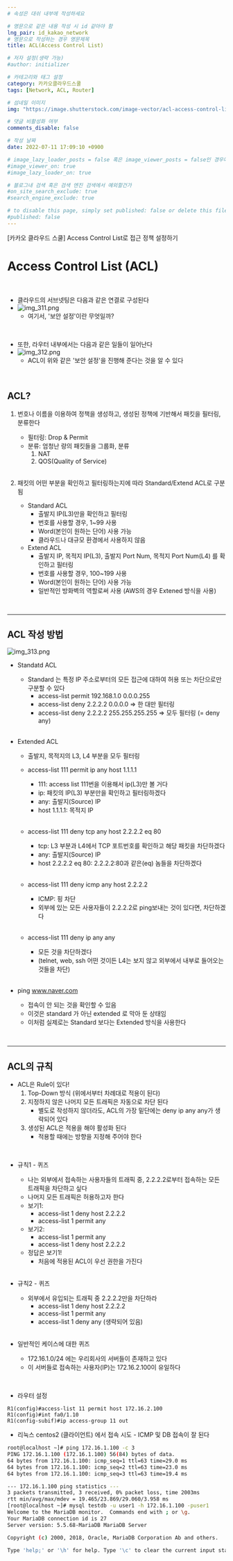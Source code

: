 ```yaml
---
# 속성은 대쉬 내부에 작성하세요

# 영문으로 같은 내용 작성 시 id 같아야 함
lng_pair: id_kakao_network
# 영문으로 작성하는 경우 영문제목
title: ACL(Access Control List)

# 저자 설정(생략 가능)
#author: initializer

# 카테고리와 태그 설정
category: 카카오클라우드스쿨
tags: [Network, ACL, Router]

# 섬네일 이미지
img: "https://image.shutterstock.com/image-vector/acl-access-control-list-acronym-260nw-2095363627.jpg"

# 댓글 비활성화 여부
comments_disable: false

# 작성 날짜
date: 2022-07-11 17:09:10 +0900

# image_lazy_loader_posts = false 혹은 image_viewer_posts = false인 경우에만 사용하세요
#image_viewer_on: true
#image_lazy_loader_on: true

# 블로그내 검색 혹은 검색 엔진 검색에서 예외할건가
#on_site_search_exclude: true
#search_engine_exclude: true

# to disable this page, simply set published: false or delete this file
#published: false
---
```


<!-- outline-start -->

[카카오 클라우드 스쿨] Access Control List로 접근 정책 설정하기

<!-- outline-end -->

# Access Control List (ACL)

<br>

* 클라우드의 서브넷팅은 다음과 같은 연결로 구성된다
* ![img_311.png](img_311.png)
  * 여기서, '보안 설정'이란 무엇일까?

<br>

* 또한, 라우터 내부에서는 다음과 같은 일들이 일어난다
* ![img_312.png](img_312.png)
  * ACL이 위와 같은 '보안 설정'을 진행해 준다는 것을 알 수 있다

<br>


## ACL?
1. 번호나 이름을 이용하여 정책을 생성하고, 생성된 정책에 기반해서 패킷을 필터링, 분류한다
   * 필터링: Drop & Permit
   * 분류: 엄청난 량의 패킷들을 그룹화, 분류
     1. NAT
     2. QOS(Quality of Service) <br><br>

2. 패킷의 어떤 부분을 확인하고 필터링하는지에 따라 Standard/Extend ACL로 구분됨
   * Standard ACL
     * 출발지 IP(L3)만을 확인하고 필터링
     * 번호를 사용할 경우, 1~99 사용
     * Word(본인이 원하는 단어) 사용 가능
     * 클라우드나 대규모 환경에서 사용하지 않음
   * Extend ACL
     * 출발지 IP, 목적지 IP(L3), 출발지 Port Num, 목적지 Port Num(L4) 를 확인하고 필터링
     * 번호를 사용할 경우, 100~199 사용
     * Word(본인이 원하는 단어) 사용 가능
     * 일반적인 방화벽의 역할로써 사용 (AWS의 경우 Extened 방식을 사용)

<br>
<hr>

## ACL 작성 방법

![img_313.png](img_313.png)

* Standatd ACL
  * Standard 는 특정 IP 주소로부터의 모든 접근에 대하여 허용 또는 차단으로만 구분할 수 있다
    * access-list permit 192.168.1.0 0.0.0.255
    * access-list deny 2.2.2.2 0.0.0.0 => 한 대만 필터링
    * access-list deny 2.2.2.2 255.255.255.255 => 모두 필터링 (= deny any) <br> <br>

* Extended ACL
  * 출발지, 목적지의 L3, L4 부분을 모두 필터링
  * access-list 111 permit ip any host 1.1.1.1
    * 111: access list 111번을 이용해서 ip(L3)만 볼 거다
    * ip: 패킷의 IP(L3) 부분만을 확인하고 필터링하겠다
    * any: 출발지(Source) IP
    * host 1.1.1.1: 목적지 IP <br> <br>

  * access-list 111 deny tcp any host 2.2.2.2 eq 80
    * tcp: L3 부분과 L4에서 TCP 포트번호를 확인하고 해당 패킷을 차단하겠다
    * any: 출발지(Source) IP
    * host 2.2.2.2 eq 80: 2.2.2.2:80과 같은(eq) 놈들을 차단하겠다 <br> <br>

  * access-list 111 deny icmp any host 2.2.2.2
    * ICMP: 핑 차단
    * 외부에 있는 모든 사용자들이 2.2.2.2로 ping보내는 것이 있다면, 차단하겠다 <br> <br>

  * access-list 111 deny ip any any
    * 모든 것을 차단하겠다
    * (telnet, web, ssh 어떤 것이든 L4는 보지 않고 외부에서 내부로 들어오는 것들을 차단) <br> <br>

* ping www.naver.com
  * 접속이 안 되는 것을 확인할 수 있음
  * 이것은 standard 가 아닌 extended 로 막아 둔 상태임
  * 이처럼 실제로는 Standard 보다는 Extended 방식을 사용한다

<br>
<hr>


## ACL의 규칙

* ACL은 Rule이 있다!
  1. Top-Down 방식 (위에서부터 차례대로 적용이 된다)
  2. 지정하지 않은 나머지 모든 트래픽은 자동으로 차단 된다
     * 별도로 작성하지 않더라도, ACL의 가장 밑단에는 deny ip any any가 생략되어 있다
  3. 생성된 ACL은 적용을 해야 활성화 된다
     * 적용할 때에는 방향을 지정해 주어야 한다

<br>

* 규칙1 - 퀴즈
  * 나는 외부에서 접속하는 사용자들의 트래픽 중, 2.2.2.2로부터 접속하는 모든 트래픽을 차단하고 싶다
  * 나머지 모든 트래픽은 허용하고자 한다
  * 보기1:
    * access-list 1 deny host 2.2.2.2
    * access-list 1 permit any
  * 보기2:
    * access-list 1 permit any
    * access-list 1 deny host 2.2.2.2
  * 정답은 보기1!
    * 처음에 적용된 ACL이 우선 권한을 가진다 <br> <br>

* 규칙2 - 퀴즈
  * 외부에서 유입되는 트래픽 중 2.2.2.2만을 차단하라
    * access-list 1 deny host 2.2.2.2
    * access-list 1 permit any
    * access-list 1 deny any (생략되어 있음) <br><br>

* 일반적인 케이스에 대한 퀴즈
  * 172.16.1.0/24 에는 우리회사의 서버들이 존재하고 있다
  * 이 서버들로 접속하는 사용자(IP)는 172.16.2.100이 유일하다

<br>

* 라우터 설정
```commandline
R1(config)#access-list 11 permit host 172.16.2.100
R1(config)#int fa0/1.10
R1(config-subif)#ip access-group 11 out
```

* 리눅스 centos2 (클라이언트) 에서 접속 시도 - ICMP 및 DB 접속이 잘 된다

```bash
root@localhost ~]# ping 172.16.1.100 -c 3
PING 172.16.1.100 (172.16.1.100) 56(84) bytes of data.
64 bytes from 172.16.1.100: icmp_seq=1 ttl=63 time=29.0 ms
64 bytes from 172.16.1.100: icmp_seq=2 ttl=63 time=23.0 ms
64 bytes from 172.16.1.100: icmp_seq=3 ttl=63 time=19.4 ms

--- 172.16.1.100 ping statistics ---
3 packets transmitted, 3 received, 0% packet loss, time 2003ms
rtt min/avg/max/mdev = 19.465/23.869/29.060/3.958 ms
[root@localhost ~]# mysql testdb -u user1 -h 172.16.1.100 -puser1
Welcome to the MariaDB monitor.  Commands end with ; or \g.
Your MariaDB connection id is 27
Server version: 5.5.68-MariaDB MariaDB Server

Copyright (c) 2000, 2018, Oracle, MariaDB Corporation Ab and others.

Type 'help;' or '\h' for help. Type '\c' to clear the current input statement.
```
<br>



